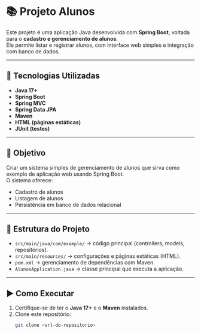 # 📚 Projeto Alunos

Este projeto é uma aplicação Java desenvolvida com **Spring Boot**, voltada para o **cadastro e gerenciamento de alunos**.  
Ele permite listar e registrar alunos, com interface web simples e integração com banco de dados.

---

## 🚀 Tecnologias Utilizadas
- **Java 17+**
- **Spring Boot**
- **Spring MVC**
- **Spring Data JPA**
- **Maven**
- **HTML (páginas estáticas)**
- **JUnit (testes)**

---

## 🎯 Objetivo
Criar um sistema simples de gerenciamento de alunos que sirva como exemplo de aplicação web usando Spring Boot.  
O sistema oferece:
- Cadastro de alunos  
- Listagem de alunos  
- Persistência em banco de dados relacional  

---

## 📂 Estrutura do Projeto
- `src/main/java/com/example/` → código principal (controllers, models, repositórios).  
- `src/main/resources/` → configurações e páginas estáticas (HTML).  
- `pom.xml` → gerenciamento de dependências com Maven.  
- `AlunosApplication.java` → classe principal que executa a aplicação.  

---

## ▶️ Como Executar
1. Certifique-se de ter o **Java 17+** e o **Maven** instalados.  
2. Clone este repositório:  
   ```bash
   git clone <url-do-repositorio>
